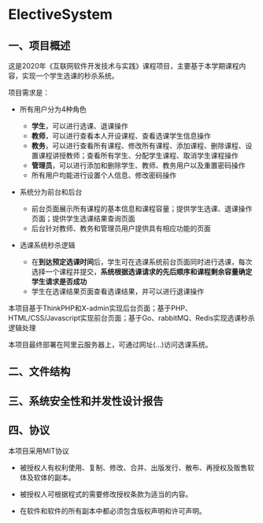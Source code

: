 # ElectiveSystem

## 一、项目概述

这是2020年《互联网软件开发技术与实践》课程项目，主要基于本学期课程内容，实现一个学生选课的秒杀系统。

项目需求是：

- 所有用户分为4种角色
  - **学生**，可以进行选课、退课操作
  - **教师**，可以进行查看本人开设课程、查看选课学生信息操作
  - **教务**，可以进行查看所有课程、修改所有课程、添加课程、删除课程、设置课程讲授教师；查看所有学生、分配学生课程、取消学生课程操作
  - **管理员**，可以进行添加和删除学生、教师、教务用户以及重置密码操作
  - 所有用户均能进行设置个人信息、修改密码操作

- 系统分为前台和后台
  - 前台页面展示所有课程的基本信息和课程容量；提供学生选课、退课操作页面；提供学生选课结果查询页面
  - 后台针对教师、教务和管理员用户提供具有相应功能的页面
- 选课系统秒杀逻辑
  - 在**到达预定选课时间**后，学生可在选课系统前台页面同时进行选课，每次选择一个课程并提交，**系统根据选课请求的先后顺序和课程剩余容量确定学生请求是否成功**
  - 学生在选课结果页面查看选课结果，并可以进行退课操作

本项目基于ThinkPHP和X-admin实现后台页面；基于PHP、HTML/CSS/Javascript实现前台页面；基于Go、rabbitMQ、Redis实现选课秒杀逻辑处理

本项目最终部署在阿里云服务器上，可通过网址(...)访问选课系统。

## 二、文件结构

## 三、系统安全性和并发性设计报告

## 四、协议

本项目采用MIT协议

- 被授权人有权利使用、复制、修改、合并、出版发行、散布、再授权及贩售软体及软体的副本。

- 被授权人可根据程式的需要修改授权条款为适当的内容。

- 在软件和软件的所有副本中都必须包含版权声明和许可声明。
